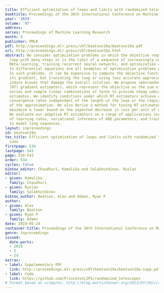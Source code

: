 ```yaml
---
title: Efficient optimization of loops and limits with randomized telescoping sums
booktitle: Proceedings of the 36th International Conference on Machine Learning
year: '2019'
volume: '97'
address: 
series: Proceedings of Machine Learning Research
month: 0
publisher: PMLR
pdf: http://proceedings.mlr.press/v97/beatson19a/beatson19a.pdf
url: http://proceedings.mlr.press/v97/beatson19a.html
abstract: We consider optimization problems in which the objective requires an inner
  loop with many steps or is the limit of a sequence of increasingly costly approximations.
  Meta-learning, training recurrent neural networks, and optimization of the solutions
  to differential equations are all examples of optimization problems with this character.
  In such problems, it can be expensive to compute the objective function value and
  its gradient, but truncating the loop or using less accurate approximations can
  induce biases that damage the overall solution. We propose <em>randomized telescope</em>
  (RT) gradient estimators, which represent the objective as the sum of a telescoping
  series and sample linear combinations of terms to provide cheap unbiased gradient
  estimates. We identify conditions under which RT estimators achieve optimization
  convergence rates independent of the length of the loop or the required accuracy
  of the approximation. We also derive a method for tuning RT estimators online to
  maximize a lower bound on the expected decrease in loss per unit of computation.
  We evaluate our adaptive RT estimators on a range of applications including meta-optimization
  of learning rates, variational inference of ODE parameters, and training an LSTM
  to model long sequences.
layout: inproceedings
id: beatson19a
tex_title: Efficient optimization of loops and limits with randomized telescoping
  sums
firstpage: 534
lastpage: 543
page: 534-543
order: 534
cycles: false
bibtex_editor: Chaudhuri, Kamalika and Salakhutdinov, Ruslan
editor:
- given: Kamalika
  family: Chaudhuri
- given: Ruslan
  family: Salakhutdinov
bibtex_author: Beatson, Alex and Adams, Ryan P
author:
- given: Alex
  family: Beatson
- given: Ryan P
  family: Adams
date: 2019-05-24
container-title: Proceedings of the 36th International Conference on Machine Learning
genre: inproceedings
issued:
  date-parts:
  - 2019
  - 5
  - 24
extras:
- label: Supplementary PDF
  link: http://proceedings.mlr.press/v97/beatson19a/beatson19a-supp.pdf
- label: Code
  link: https://github.com/PrincetonLIPS/randomized_telescopes
# Format based on citeproc: http://blog.martinfenner.org/2013/07/30/citeproc-yaml-for-bibliographies/
---
```

